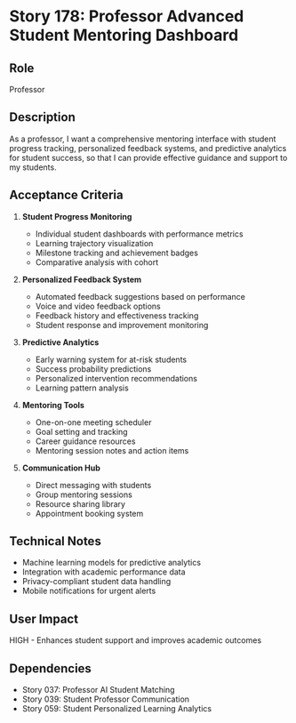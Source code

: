 # Story 178: Professor Advanced Student Mentoring Dashboard

## Role
Professor

## Description
As a professor, I want a comprehensive mentoring interface with student progress tracking, personalized feedback systems, and predictive analytics for student success, so that I can provide effective guidance and support to my students.

## Acceptance Criteria
1. **Student Progress Monitoring**
   - Individual student dashboards with performance metrics
   - Learning trajectory visualization
   - Milestone tracking and achievement badges
   - Comparative analysis with cohort

2. **Personalized Feedback System**
   - Automated feedback suggestions based on performance
   - Voice and video feedback options
   - Feedback history and effectiveness tracking
   - Student response and improvement monitoring

3. **Predictive Analytics**
   - Early warning system for at-risk students
   - Success probability predictions
   - Personalized intervention recommendations
   - Learning pattern analysis

4. **Mentoring Tools**
   - One-on-one meeting scheduler
   - Goal setting and tracking
   - Career guidance resources
   - Mentoring session notes and action items

5. **Communication Hub**
   - Direct messaging with students
   - Group mentoring sessions
   - Resource sharing library
   - Appointment booking system

## Technical Notes
- Machine learning models for predictive analytics
- Integration with academic performance data
- Privacy-compliant student data handling
- Mobile notifications for urgent alerts

## User Impact
HIGH - Enhances student support and improves academic outcomes

## Dependencies
- Story 037: Professor AI Student Matching
- Story 039: Student Professor Communication
- Story 059: Student Personalized Learning Analytics